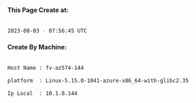 
   
#### This Page Create at:

```bash

2023-08-03 - 07:56:45 UTC

```

#### Create By Machine:

```bash

Host Name : fv-az574-144

platform  : Linux-5.15.0-1041-azure-x86_64-with-glibc2.35

Ip Local  : 10.1.0.144

```

